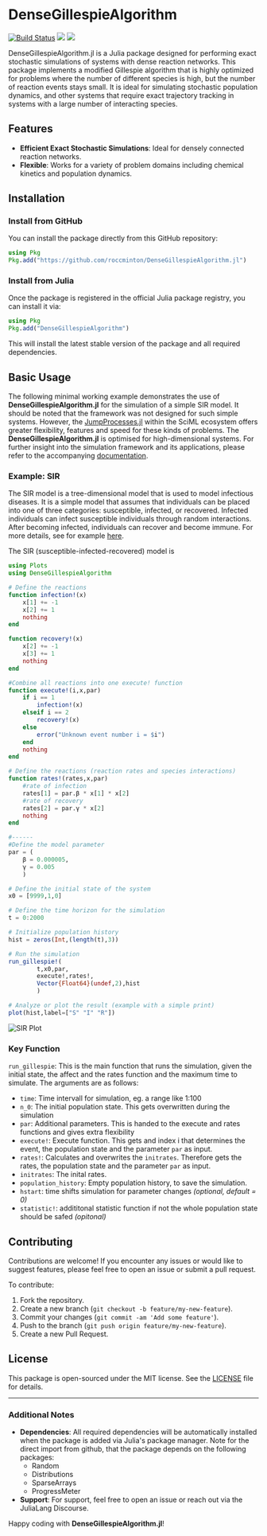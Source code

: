 # DenseGillespieAlgorithm

[![Build Status](https://github.com/roccminton/DenseGillespieAlgorithm.jl/actions/workflows/CI.yml/badge.svg?branch=main)](https://github.com/roccminton/DenseGillespieAlgorithm.jl/actions/workflows/CI.yml?query=branch%3Amain)
[![](https://img.shields.io/badge/docs-stable-blue.svg)](https://roccminton.github.io/DenseGillespieAlgorithm.jl/stable)
[![](https://img.shields.io/badge/docs-dev-blue.svg)](https://roccminton.github.io/DenseGillespieAlgorithm.jl/dev/DGAPackage.html)

DenseGillespieAlgorithm.jl is a Julia package designed for performing exact stochastic simulations of systems with dense reaction networks. This package implements a modified Gillespie algorithm that is highly optimized for problems where the number of different species is high, but the number of reaction events stays small. It is ideal for simulating stochastic population dynamics, and other systems that require exact trajectory tracking in systems with a large number of interacting species.

## Features

- **Efficient Exact Stochastic Simulations**: Ideal for densely connected reaction networks.
- **Flexible**: Works for a variety of problem domains including chemical kinetics and population dynamics.

## Installation

### Install from GitHub

You can install the package directly from this GitHub repository:

```julia
using Pkg
Pkg.add("https://github.com/roccminton/DenseGillespieAlgorithm.jl")
```
### Install from Julia

Once the package is registered in the official Julia package registry, you can install it via:

```julia
using Pkg
Pkg.add("DenseGillespieAlgorithm")
```

This will install the latest stable version of the package and all required dependencies.

## Basic Usage

The following minimal working example demonstrates the use of  **DenseGillespieAlgorithm.jl** for the simulation of a simple SIR model. It should be noted that the framework was not designed for such simple systems. However, the [JumpProcesses.jl](https://docs.sciml.ai/JumpProcesses/stable/) within the SciML ecosystem offers greater flexibility, features and speed for these kinds of problems. The **DenseGillespieAlgorithm.jl** is optimised for high-dimensional systems. For further insight into the simulation framework and its applications, please refer to the accompanying [documentation](https://roccminton.github.io/DenseGillespieAlgorithm.jl/stable).

### Example: SIR 
The SIR model is a tree-dimensional model that is used to model infectious diseases. It is a simple model that assumes that individuals can be placed into one of three categories: susceptible, infected, or recovered. Infected individuals can infect susceptible individuals through random interactions. After becoming infected, individuals can recover and become immune. For more details, see for example [here](https://people.wku.edu/lily.popova.zhuhadar/).

The SIR (susceptible-infected-recovered) model is
```julia
using Plots
using DenseGillespieAlgorithm

# Define the reactions
function infection!(x)
    x[1] += -1
    x[2] += 1
    nothing
end

function recovery!(x)
    x[2] += -1
    x[3] += 1
    nothing
end

#Combine all reactions into one execute! function
function execute!(i,x,par)
    if i == 1
        infection!(x)
    elseif i == 2
        recovery!(x)
    else
        error("Unknown event number i = $i")
    end
    nothing
end

# Define the reactions (reaction rates and species interactions)
function rates!(rates,x,par)
    #rate of infection
    rates[1] = par.β * x[1] * x[2]
    #rate of recovery
    rates[2] = par.γ * x[2]
    nothing
end

#------
#Define the model parameter 
par = (
    β = 0.000005,
    γ = 0.005
    )

# Define the initial state of the system 
x0 = [9999,1,0]

# Define the time horizon for the simulation
t = 0:2000

# Initialize population history
hist = zeros(Int,(length(t),3))

# Run the simulation
run_gillespie!(
        t,x0,par,
        execute!,rates!,
        Vector{Float64}(undef,2),hist
        )

# Analyze or plot the result (example with a simple print)
plot(hist,label=["S" "I" "R"])
```
![SIR Plot](https://roccminton.github.io/images/SIR.png)

### Key Function
`run_gillespie`: This is the main function that runs the simulation, given the initial state, the affect and the rates function and the maximum time to simulate. The arguments are as follows:
  - `time`: Time intervall for simulation, eg. a range like 1:100
  - `n_0`: The initial population state. This gets overwritten during the simulation
  - `par`: Additional parameters. This is handed to the execute and rates functions and gives extra flexibility
  - `execute!`: Execute function. This gets and index i that determines the event, the population state and the parameter `par` as input.
  - `rates!`: Calculates and overwrites the `initrates`. Therefore gets the rates, the population state and the parameter `par` as input.
  -  `initrates`: The inital rates. 
  -  `population_history`: Empty population history, to save the simulation.
  -  `hstart`: time shifts simulation for parameter changes _(optional, default = 0)_
  -  `statistic!`: addititonal statistic function if not the whole population state should be safed _(opitonal)_

## Contributing

Contributions are welcome! If you encounter any issues or would like to suggest features, please feel free to open an issue or submit a pull request.

To contribute:

1. Fork the repository.
2. Create a new branch (`git checkout -b feature/my-new-feature`).
3. Commit your changes (`git commit -am 'Add some feature'`).
4. Push to the branch (`git push origin feature/my-new-feature`).
5. Create a new Pull Request.

## License

This package is open-sourced under the MIT license. See the [LICENSE](https://github.com/roccminton/DenseGillespieAlgorithm.jl/blob/main/LICENSE) file for details.

---

### Additional Notes

- **Dependencies**: All required dependencies will be automatically installed when the package is added via Julia's package manager. Note for the direct import from github, that the package depends on the following packages:
  - Random
  - Distributions
  - SparseArrays
  - ProgressMeter
- **Support**: For support, feel free to open an issue or reach out via the JuliaLang Discourse.

Happy coding with **DenseGillespieAlgorithm.jl**!
